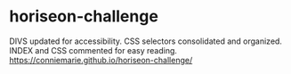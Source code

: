 # horiseon-challenge

DIVS updated for accessibility. 
CSS selectors consolidated and organized.
INDEX and CSS commented for easy reading.
https://conniemarie.github.io/horiseon-challenge/
